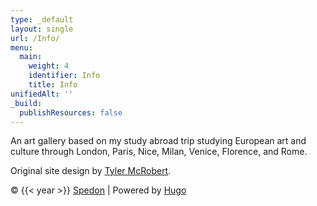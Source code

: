 ```yaml
---
type: _default
layout: single
url: /Info/
menu:
  main:
    weight: 4
    identifier: Info
    title: Info
unifiedAlt: ''
_build:
  publishResources: false
---
```


An art gallery based on my study abroad trip studying European art and culture through London, Paris, Nice, Milan, Venice, Florence, and Rome. 

Original site design by <u>[Tyler McRobert](https://tylermcrobert.com)</u>.

&copy; {{< year >}} <u>[Spedon](https://github.com/Sped0n)</u> | Powered by [Hugo](https://gohugo.io)